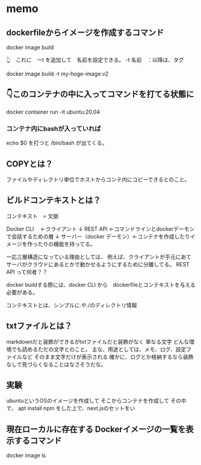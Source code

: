 # memo
## dockerfileからイメージを作成するコマンド
docker image build

👆　これに　ーt を追加して　名前を設定できる。 -t 名前　：以降は、タグ

docker image build -t my-hoge-image:v2



## 👇このコンテナの中に入ってコマンドを打てる状態に
docker container run -it ubuntu:20.04

### コンテナ内にbashが入っていれば
echo $0
を打つと
/bin/bash
が出てくる。


## COPYとは？
ファイルやディレクトリ単位でホストからコンテ内にコピーできるとのこと。

## ビルドコンテキストとは？
コンテキスト　=  文脈

Docker CLI 　←クライアント
↓
REST API ←コマンドラインとdockerデーモンで会話するための層
↓
サーバー（docker デーモン）←コンテナを作成したりイメージを作ったりの機能を持ってる。

一応三層構造になっている理由としては、
例えば、クライアントが手元にあてサーバがクラウドにあるとかで動かせるようにするために分離してる。
REST API って何者？？

docker buildする際には、docker CLI から　dockerfileとコンテキストを与える必要がある。

コンテキストとは、シンプルに.や./のディレクトリ情報











## txtファイルとは？
markdownだと装飾ができるがtxtファイルだと装飾がなく
単なる文字
どんな環境でも読めるただの文字とのこと。
主な、用途としては、メモ、ログ、設定ファイルなど
そのまま文字だけが表示される
確かに、ログとか格納するなら装飾なしで見づらくなることはなさそうだな。





## 実験
ubuntuというOSのイメージを作成して
そこからコンテナを作成して
その中で、
apt install npm 
をした上で、next.jsのセットをい









## 現在ローカルに存在する Dockerイメージの一覧を表示するコマンド
docker image ls






